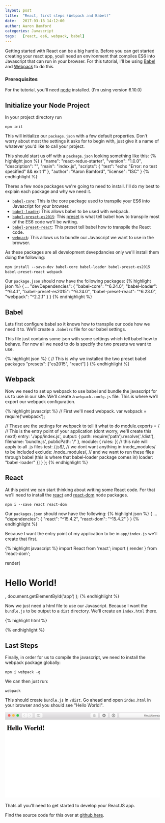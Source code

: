 ```yaml
---
layout: post
title:  "React, first steps (Webpack and Babel)"
date:   2017-03-18 14:12:00
author: Aaron Bamford
categories: Javascript
tags:	[react, es6, webpack, babel]
---
```


Getting started with React can be a big hurdle. Before you can get started creating your react app, youll need an environment that compiles ES6 into Javascript that can run in your browser. For this tutorial, I'll be using [Babel](http://babeljs.io) and [Webpack](https://webpack.js.org) to do this.

### Prerequisites
For the tutorial, you'll need [node](https://nodejs.org/en/) installed. (I'm using version 6.10.0)

## Initialize your Node Project
In your project directory run

```
npm init
```

This will initialize our  `package.json` with a few default properties. Don't worry about most the settings it asks for to begin with, just give it a name of whatever you'd like to call your project.

This should start us off with a `package.json` looking something like this:
{% highlight json %}
{
  "name": "react-redux-starter",
  "version": "1.0.0",
  "description": "",
  "main": "index.js",
  "scripts": {
    "test": "echo \"Error: no test specified\" && exit 1"
  },
  "author": "Aaron Bamford",
  "license": "ISC"
}
{% endhighlight %}

Theres a few node packages we're going to need to install. I'll do my best to explain each package and why we need it.

- [`babel-core`](https://www.npmjs.com/package/babel-core): This is the core package used to transpile your ES6 into Javascript for your browser.
- [`babel-loader`](https://www.npmjs.com/package/babel-loader): This allows babel to be used with webpack.
- [`babel-preset-es2015`](https://www.npmjs.com/package/babel-preset-es2015): This [preset](https://babeljs.io/docs/plugins/#presets) is what tell babel how to transpile most of the ES6 code we'll be writing.
- [`babel-preset-react`](https://www.npmjs.com/package/babel-preset-react): This preset tell babel how to transpile the React code.
- [`webpack`](https://www.npmjs.com/package/webpack): This allows us to bundle our Javascript we want to use in the browser.

As these packages are all development devepdancies only we'll install them doing the following:

```
npm install --save-dev babel-core babel-loader babel-preset-es2015 babel-preset-react webpack
```

Our `package.json` should now have the following packages:
{% highlight json %}
{
  ...
  "devDependencies": {
    "babel-core": "^6.24.0",
    "babel-loader": "^6.4.1",
    "babel-preset-es2015": "^6.24.0",
    "babel-preset-react": "^6.23.0",
    "webpack": "^2.2.1"
  }
}
{% endhighlight %}

## Babel
Lets first configure babel so it knows how to transpile our code how we need it to. We'll create a `.babelrc` file for our babel settings.

This file just contains some json with some settings which tell babel how to behave. For now all we need to do is specify the two presets we want to use.

{% highlight json %}
{
  // This is why we installed the two preset babel packages
  "presets": ["es2015", "react"]
}
{% endhighlight %}

## Webpack
Now we need to set up webpack to use babel and bundle the javascript for us to use in our site. We'll create a `webpack.confg.js` file. This is where we'll export our webpack configuration.

{% highlight javascript %}
// First we'll need webpack.
var webpack = require('webpack');

// These are the settings for webpack to tell it what to do
module.exports = {
  // This is the entry point of your application (dont worry, we'll create this next!)
  entry: './app/index.js',
  output: {
    path: require('path').resolve('./dist'),
    filename: 'bundle.js',
    publicPath: '/'
  },
  module: {
    rules: [{
      // this rule will apply to all .js files
      test: /\.js$/,
      // we dont want anything in /node_modules/ to be included
      exclude: /node_modules/,
      // and we want to run these files through babel (this is where that babel-loader package comes in)
      loader: "babel-loader"
    }]
  }
};
{% endhighlight %}

## React
At this point we can start thinking about writing some React code. For that we'll need to install the [react](https://www.npmjs.com/package/react) and [react-dom](https://www.npmjs.com/package/react-dom) node packages.

```
npm i --save react react-dom
```
Our `packages.json` should now have the following:
{% highlight json %}
{
  ...
  "dependencies": {
    "react": "^15.4.2",
    "react-dom": "^15.4.2"
  }
}
{% endhighlight %}

Because I want the entry point of my application to be in `app/index.js` we'll create that first.

{% highlight javascript %}
import React from 'react';
import { render } from 'react-dom';

render(
  <h1>Hello World!</h1>,
  document.getElementById('app')
);
{% endhighlight %}

Now we just need a html file to use our Javascript. Because I want the `bundle.js` to be output to a `dist` directory. We'll create an `index.html` there.

{% highlight html %}
<!DOCTYPE html>
<html lang="en">
<head>
  <meta charset="UTF-8">
  <title>React Redux Starter</title>
</head>
<body>
  <!-- This is where our react components will be rendered -->
  <div id="app"></div>
  <!-- We'll need reference our bundled javascript -->
  <script src="./bundle.js"></script>
</body>
</html>
{% endhighlight %}

## Last Steps
Finally, in order for us to compile the javascript, we need to install the webpack package globally:
```
npm i webpack -g
```

We can then just run:
```
webpack
```
This should create `bundle.js` in `/dist`. Go ahead and open `index.html` in your browser and you should see "Hello World!".

<img src="/assets/2015-03-18-getting-started-with-react/hello-world.png" title="Hello World!">

Thats all you'll need to get started to develop your ReactJS app.


Find the source code for this over at [github here](https://github.com/airzy91/react-redux-starter/tree/first-steps).
